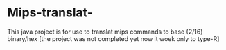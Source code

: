# Mips-translat-
This java project is for use to translat mips commands to base (2/16) binary/hex 
[the project was not completed yet now it woek only to type-R]

